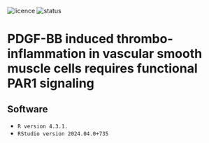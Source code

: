 ![licence](https://badgen.net/badge/Licence/MIT/purple)
![status](https://badgen.net/badge/Status/Complete/green)

# PDGF-BB induced thrombo-inflammation in vascular smooth muscle cells requires functional PAR1 signaling
## Software
* `R version 4.3.1.`
* `RStudio version 2024.04.0+735`
